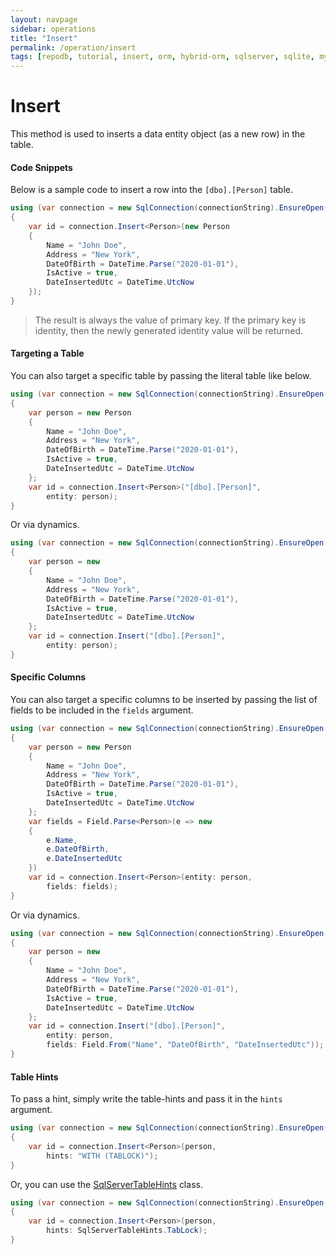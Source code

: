 ```yaml
---
layout: navpage
sidebar: operations
title: "Insert"
permalink: /operation/insert
tags: [repodb, tutorial, insert, orm, hybrid-orm, sqlserver, sqlite, mysql, postgresql]
---
```


# Insert

This method is used to inserts a data entity object (as a new row) in the table.

#### Code Snippets

Below is a sample code to insert a row into the `[dbo].[Person]` table.

```csharp
using (var connection = new SqlConnection(connectionString).EnsureOpen())
{
	var id = connection.Insert<Person>(new Person
	{
		Name = "John Doe",
		Address = "New York",
		DateOfBirth = DateTime.Parse("2020-01-01"),
		IsActive = true,
		DateInsertedUtc = DateTime.UtcNow
	});
}
```

> The result is always the value of primary key. If the primary key is identity, then the newly generated identity value will be returned.

#### Targeting a Table

You can also target a specific table by passing the literal table like below.

```csharp
using (var connection = new SqlConnection(connectionString).EnsureOpen())
{
	var person = new Person
	{
		Name = "John Doe",
		Address = "New York",
		DateOfBirth = DateTime.Parse("2020-01-01"),
		IsActive = true,
		DateInsertedUtc = DateTime.UtcNow
	};
	var id = connection.Insert<Person>("[dbo].[Person]",
		entity: person);
}
```

Or via dynamics.

```csharp
using (var connection = new SqlConnection(connectionString).EnsureOpen())
{
	var person = new
	{
		Name = "John Doe",
		Address = "New York",
		DateOfBirth = DateTime.Parse("2020-01-01"),
		IsActive = true,
		DateInsertedUtc = DateTime.UtcNow
	};
	var id = connection.Insert("[dbo].[Person]",
		entity: person);
}
```

#### Specific Columns

You can also target a specific columns to be inserted by passing the list of fields to be included in the `fields` argument.

```csharp
using (var connection = new SqlConnection(connectionString).EnsureOpen())
{
	var person = new Person
	{
		Name = "John Doe",
		Address = "New York",
		DateOfBirth = DateTime.Parse("2020-01-01"),
		IsActive = true,
		DateInsertedUtc = DateTime.UtcNow
	};
    var fields = Field.Parse<Person>(e => new
    {
        e.Name,
        e.DateOfBirth,
        e.DateInsertedUtc
    })
	var id = connection.Insert<Person>(entity: person,
        fields: fields);
}
```

Or via dynamics.

```csharp
using (var connection = new SqlConnection(connectionString).EnsureOpen())
{
	var person = new
	{
		Name = "John Doe",
		Address = "New York",
		DateOfBirth = DateTime.Parse("2020-01-01"),
		IsActive = true,
		DateInsertedUtc = DateTime.UtcNow
	};
	var id = connection.Insert("[dbo].[Person]",
		entity: person,
        fields: Field.From("Name", "DateOfBirth", "DateInsertedUtc"));
}
```

#### Table Hints

To pass a hint, simply write the table-hints and pass it in the `hints` argument.

```csharp
using (var connection = new SqlConnection(connectionString).EnsureOpen())
{
	var id = connection.Insert<Person>(person,
		hints: "WITH (TABLOCK)");
}
```

Or, you can use the [SqlServerTableHints](/class/sqlservertablehints) class.

```csharp
using (var connection = new SqlConnection(connectionString).EnsureOpen())
{
	var id = connection.Insert<Person>(person,
		hints: SqlServerTableHints.TabLock);
}
```
